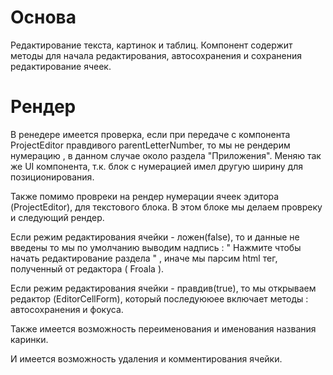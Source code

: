 # Основа
Редактирование текста, картинок и таблиц. Компонент содержит методы для начала редактирования, автосохранения и сохранения редактирование ячеек. 

# Рендер

В ренедере имеется проверка, если при передаче с компонента ProjectEditor правдивого parentLetterNumber, то мы не рендерим нумерацию , в данном случае около раздела "Приложения". Меняю так же UI компонента, т.к. блок с нумерацией имел другую ширину для позиционирования.

Также помимо провреки на рендер нумерации ячеек эдитора (ProjectEditor), для текстового блока. В этом блоке мы делаем провреку и следующий рендер.

Если режим редактирования ячейки - ложен(false), то и данные не введены то мы по умолчанию выводим надпись : " Нажмите чтобы начать редактирование раздела " , иначе мы парсим html тег, полученный от редактора ( Froala ).

Если режим редактирования ячейки - правдив(true), то мы открываем редактор (EditorCellForm), который последуююее включает методы : автосохранения и фокуса.

Также имеется возможность переименования и именования названия каринки.

И имеется возможность удаления и комментирования ячейки.